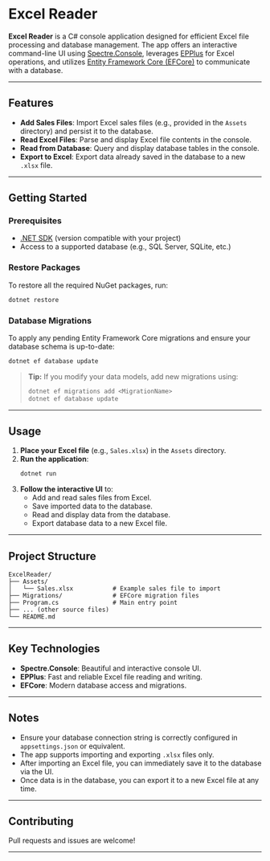 # Excel Reader

**Excel Reader** is a C# console application designed for efficient Excel file processing and database management. The app offers an interactive command-line UI using [Spectre.Console](https://spectreconsole.net/), leverages [EPPlus](https://github.com/EPPlusSoftware/EPPlus) for Excel operations, and utilizes [Entity Framework Core (EFCore)](https://docs.microsoft.com/en-us/ef/core/) to communicate with a database.

---

## Features

- **Add Sales Files**: Import Excel sales files (e.g., provided in the `Assets` directory) and persist it to the database.
- **Read Excel Files**: Parse and display Excel file contents in the console.
- **Read from Database**: Query and display database tables in the console.
- **Export to Excel**: Export data already saved in the database to a new `.xlsx` file.

---

## Getting Started

### Prerequisites

- [.NET SDK](https://dotnet.microsoft.com/download) (version compatible with your project)
- Access to a supported database (e.g., SQL Server, SQLite, etc.)

### Restore Packages

To restore all the required NuGet packages, run:
```sh
dotnet restore
```

### Database Migrations

To apply any pending Entity Framework Core migrations and ensure your database schema is up-to-date:
```sh
dotnet ef database update
```
> **Tip:** If you modify your data models, add new migrations using:
> ```sh
> dotnet ef migrations add <MigrationName>
> dotnet ef database update
> ```

---

## Usage

1. **Place your Excel file** (e.g., `Sales.xlsx`) in the `Assets` directory.
2. **Run the application**:
    ```sh
    dotnet run
    ```
3. **Follow the interactive UI** to:
    - Add and read sales files from Excel.
    - Save imported data to the database.
    - Read and display data from the database.
    - Export database data to a new Excel file.

---

## Project Structure

```
ExcelReader/
├── Assets/
│   └── Sales.xlsx           # Example sales file to import
├── Migrations/              # EFCore migration files
├── Program.cs               # Main entry point
├── ... (other source files)
└── README.md
```

---

## Key Technologies

- **Spectre.Console**: Beautiful and interactive console UI.
- **EPPlus**: Fast and reliable Excel file reading and writing.
- **EFCore**: Modern database access and migrations.

---

## Notes

- Ensure your database connection string is correctly configured in `appsettings.json` or equivalent.
- The app supports importing and exporting `.xlsx` files only.
- After importing an Excel file, you can immediately save it to the database via the UI.
- Once data is in the database, you can export it to a new Excel file at any time.

---

## Contributing

Pull requests and issues are welcome!

---

